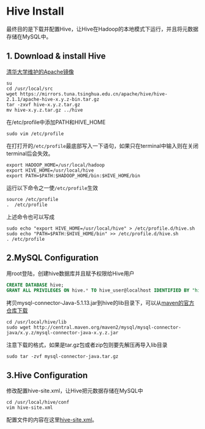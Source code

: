 # Hive Install

最终目的是下载并配置Hive，让Hive在Hadoop的本地模式下运行，并且将元数据存储在MySQL中。

## 1. Download & install Hive

[清华大学维护的Apache镜像](https://mirrors.tuna.tsinghua.edu.cn/apache/)

```shell
su
cd /usr/local/src
wget https://mirrors.tuna.tsinghua.edu.cn/apache/hive/hive-2.1.1/apache-hive-x.y.z-bin.tar.gz
tar -zxvf hive-x.y.z.tar.gz
mv hive-x.y.z.tar.gz ../hive
```

在/etc/profile中添加PATH和HIVE_HOME

```shell
sudo vim /etc/profile
```

在打打开的`/etc/profile`最底部写入一下语句，如果只在terminal中输入则在关闭terminal后会失效。

```shell
export HADOOP_HOME=/usr/local/hadoop
export HIVE_HOME=/usr/local/hive
export PATH=$PATH:$HADOOP_HOME/bin:$HIVE_HOME/bin
```

运行以下命令之一使`/etc/profile`生效

```shell
source /etc/profile
.  /etc/profile
```

上述命令也可以写成

```shell
sudo echo "export HIVE_HOME=/usr/local/hive" > /etc/profile.d/hive.sh
sudo echo "PATH=$PATH:$HIVE_HOME/bin" >> /etc/profile.d/hive.sh
. /etc/profile
```

## 2.MySQL Configuration

用root登陆，创建hive数据库并且赋予权限给Hive用户

```sql
CREATE DATABASE hive;
GRANT ALL PRIVILEGES ON hive.* TO hive_user@localhost IDENTIFIED BY "hive_password";
```

拷贝mysql-connector-Java-5.1.13.jar到hive的lib目录下，可以从[maven的官方仓库下载](http://central.maven.org/maven2/mysql/mysql-connector-java)

```shell
cd /usr/local/hive/lib
sudo wget http://central.maven.org/maven2/mysql/mysql-connector-java/x.y.z/mysql-connector-java-x.y.z.jar
```

注意下载的格式，如果是tar.gz包或者zip包则要先解压再导入lib目录

```shell
sudo tar -zvf mysql-connector-java.tar.gz
```

## 3.Hive Configuration

修改配置hive-site.xml，让Hive把元数据存储在MySQL中

```shell
cd /usr/local/hive/conf
vim hive-site.xml
```

配置文件的内容在这里[hive-site.xml](hive-site.xml)。
